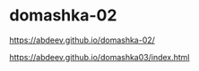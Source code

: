 # domashka-02
 
https://abdeev.github.io/domashka-02/


https://abdeev.github.io/domashka03/index.html
